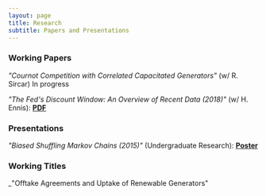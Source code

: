 ```yaml
---
layout: page
title: Research
subtitle: Papers and Presentations
---
```


### Working Papers

_"Cournot Competition with Correlated Capacitated Generators"_ (w/ R. Sircar)
In progress

_"The Fed's Discount Window: An Overview of Recent Data (2018)"_ (w/ H. Ennis):
[**PDF**](https://www.richmondfed.org/-/media/richmondfedorg/publications/research/working_papers/2018/pdf/wp18-08.pdf)


### Presentations

_"Biased Shuffling Markov Chains (2015)"_ (Undergraduate Research):
[**Poster**](https://www.dropbox.com/s/83zfo0kc7ih71fw/MC%20Symposium%20Poster.pdf?dl=0)

### Working Titles
_"Offtake Agreements and Uptake of Renewable Generators"
